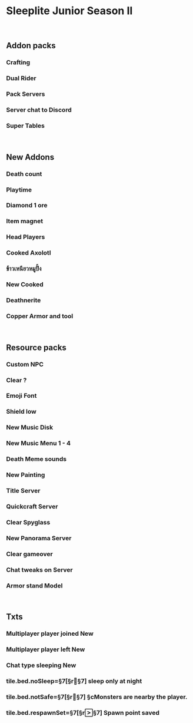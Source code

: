 # Sleeplite Junior Season II

<br>

## Addon packs
### Crafting
### Dual Rider
### Pack Servers
### Server chat to Discord
### Super Tables

<br>

## New Addons
### Death count
### Playtime
### Diamond 1 ore
### Item magnet
### Head Players
### Cooked Axolotl
### ข้าวเหนียวหมูปิ้ง
### New Cooked
### Deathnerite 
### Copper Armor and tool

<br>

## Resource packs
### Custom NPC
### Clear ? 
### Emoji Font
### Shield low
### New Music Disk
### New Music Menu 1 - 4
### Death Meme sounds
### New Painting
### Title Server
### Quickcraft Server
### Clear Spyglass
### New Panorama Server
### Clear gameover
### Chat tweaks on Server
### Armor stand Model

<br>

## Txts
### Multiplayer player joined New
### Multiplayer player left New
### Chat type sleeping New
### tile.bed.noSleep=§7[§r§7] sleep only at night 
### tile.bed.notSafe=§7[§r§7] §cMonsters are nearby the player.
### tile.bed.respawnSet=§7[§r§7] Spawn point saved


